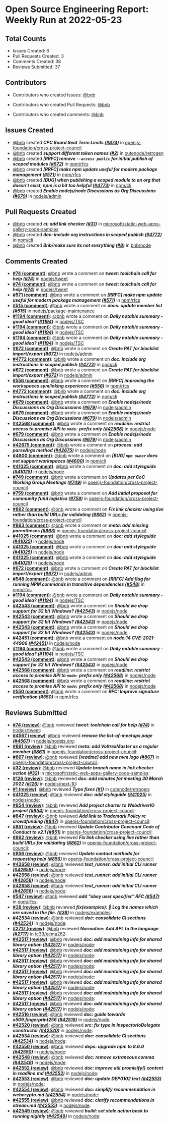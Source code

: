 # Open Source Engineering Report: Weekly Run at 2022-05-23

## Total Counts

* Issues Created: 6
* Pull Requests Created: 3
* Comments Created: 38
* Reviews Submitted: 37

## Contributors

* Contributors who created Issues: [@bnb](https://github.com/bnb)

* Contributors who created Pull Requests: [@bnb](https://github.com/bnb)

* Contributors who created comments: [@bnb](https://github.com/bnb)

## Issues Created

* [@bnb](https://github.com/bnb) created _**CPC Board Seat Term Limits ([#874](https://github.com/openjs-foundation/cross-project-council/issues/874))**_ in [openjs-foundation/cross-project-council](https://github.com/openjs-foundation/cross-project-council)
* [@bnb](https://github.com/bnb) created _**support different token names ([#2](https://github.com/cutenode/retrogen/issues/2))**_ in [cutenode/retrogen](https://github.com/cutenode/retrogen)
* [@bnb](https://github.com/bnb) created _**[RRFC] remove `--access public` for initial publish of scoped modules ([#572](https://github.com/npm/rfcs/issues/572))**_ in [npm/rfcs](https://github.com/npm/rfcs)
* [@bnb](https://github.com/bnb) created _**[RRFC] make npm update useful for modern package management ([#571](https://github.com/npm/rfcs/issues/571))**_ in [npm/rfcs](https://github.com/npm/rfcs)
* [@bnb](https://github.com/bnb) created _**[BUG] when publishing a scoped module to an org that doesn't exist, npm is a bit too helpful ([#4773](https://github.com/npm/cli/issues/4773))**_ in [npm/cli](https://github.com/npm/cli)
* [@bnb](https://github.com/bnb) created _**Enable nodejs/node Discussions as Org Discussions ([#679](https://github.com/nodejs/admin/issues/679))**_ in [nodejs/admin](https://github.com/nodejs/admin)

## Pull Requests Created

* [@bnb](https://github.com/bnb) created _**ci: add link checker ([#31](https://github.com/microsoft/static-web-apps-gallery-code-samples/pull/31))**_ in [microsoft/static-web-apps-gallery-code-samples](https://github.com/microsoft/static-web-apps-gallery-code-samples)
* [@bnb](https://github.com/bnb) created _**doc: include org instructions in scoped publish ([#4772](https://github.com/npm/cli/pull/4772))**_ in [npm/cli](https://github.com/npm/cli)
* [@bnb](https://github.com/bnb) created _**Bnb/make sure its not everything ([#8](https://github.com/bnb/node/pull/8))**_ in [bnb/node](https://github.com/bnb/node)

## Comments Created

* **[#74 (comment)](https://github.com/nodejs/tweet/pull/74#issuecomment-1113848735)**: [@bnb](https://github.com/bnb) wrote a comment on _**tweet: toolchain call for help ([#74](https://github.com/nodejs/tweet/pull/74))**_ in [nodejs/tweet](https://github.com/nodejs/tweet)
* **[#74 (comment)](https://github.com/nodejs/tweet/pull/74#issuecomment-1113537283)**: [@bnb](https://github.com/bnb) wrote a comment on _**tweet: toolchain call for help ([#74](https://github.com/nodejs/tweet/pull/74))**_ in [nodejs/tweet](https://github.com/nodejs/tweet)
* **[#571 (comment)](https://github.com/npm/rfcs/issues/571#issuecomment-1111360928)**: [@bnb](https://github.com/bnb) wrote a comment on _**[RRFC] make npm update useful for modern package management ([#571](https://github.com/npm/rfcs/issues/571))**_ in [npm/rfcs](https://github.com/npm/rfcs)
* **[#515 (comment)](https://github.com/nodejs/package-maintenance/pull/515#issuecomment-1110171116)**: [@bnb](https://github.com/bnb) wrote a comment on _**docs: update member list ([#515](https://github.com/nodejs/package-maintenance/pull/515))**_ in [nodejs/package-maintenance](https://github.com/nodejs/package-maintenance)
* **[#1194 (comment)](https://github.com/nodejs/TSC/issues/1194#issuecomment-1104534385)**: [@bnb](https://github.com/bnb) wrote a comment on _**Daily notable summary - good idea? ([#1194](https://github.com/nodejs/TSC/issues/1194))**_ in [nodejs/TSC](https://github.com/nodejs/TSC)
* **[#1194 (comment)](https://github.com/nodejs/TSC/issues/1194#issuecomment-1104522893)**: [@bnb](https://github.com/bnb) wrote a comment on _**Daily notable summary - good idea? ([#1194](https://github.com/nodejs/TSC/issues/1194))**_ in [nodejs/TSC](https://github.com/nodejs/TSC)
* **[#1194 (comment)](https://github.com/nodejs/TSC/issues/1194#issuecomment-1104247571)**: [@bnb](https://github.com/bnb) wrote a comment on _**Daily notable summary - good idea? ([#1194](https://github.com/nodejs/TSC/issues/1194))**_ in [nodejs/TSC](https://github.com/nodejs/TSC)
* **[#672 (comment)](https://github.com/nodejs/admin/issues/672#issuecomment-1101792110)**: [@bnb](https://github.com/bnb) wrote a comment on _**Create PAT for blocklist import/export ([#672](https://github.com/nodejs/admin/issues/672))**_ in [nodejs/admin](https://github.com/nodejs/admin)
* **[#4772 (comment)](https://github.com/npm/cli/pull/4772#issuecomment-1101766296)**: [@bnb](https://github.com/bnb) wrote a comment on _**doc: include org instructions in scoped publish ([#4772](https://github.com/npm/cli/pull/4772))**_ in [npm/cli](https://github.com/npm/cli)
* **[#672 (comment)](https://github.com/nodejs/admin/issues/672#issuecomment-1101759103)**: [@bnb](https://github.com/bnb) wrote a comment on _**Create PAT for blocklist import/export ([#672](https://github.com/nodejs/admin/issues/672))**_ in [nodejs/admin](https://github.com/nodejs/admin)
* **[#556 (comment)](https://github.com/npm/rfcs/issues/556#issuecomment-1101715056)**: [@bnb](https://github.com/bnb) wrote a comment on _**[RRFC] improving the workspaces symlinking experience ([#556](https://github.com/npm/rfcs/issues/556))**_ in [npm/rfcs](https://github.com/npm/rfcs)
* **[#4772 (comment)](https://github.com/npm/cli/pull/4772#issuecomment-1101603349)**: [@bnb](https://github.com/bnb) wrote a comment on _**doc: include org instructions in scoped publish ([#4772](https://github.com/npm/cli/pull/4772))**_ in [npm/cli](https://github.com/npm/cli)
* **[#679 (comment)](https://github.com/nodejs/admin/issues/679#issuecomment-1101557635)**: [@bnb](https://github.com/bnb) wrote a comment on _**Enable nodejs/node Discussions as Org Discussions ([#679](https://github.com/nodejs/admin/issues/679))**_ in [nodejs/admin](https://github.com/nodejs/admin)
* **[#679 (comment)](https://github.com/nodejs/admin/issues/679#issuecomment-1101554263)**: [@bnb](https://github.com/bnb) wrote a comment on _**Enable nodejs/node Discussions as Org Discussions ([#679](https://github.com/nodejs/admin/issues/679))**_ in [nodejs/admin](https://github.com/nodejs/admin)
* **[#42568 (comment)](https://github.com/nodejs/node/pull/42568#issuecomment-1101530163)**: [@bnb](https://github.com/bnb) wrote a comment on _**readline: restrict access to promise API to `node:` prefix only ([#42568](https://github.com/nodejs/node/pull/42568))**_ in [nodejs/node](https://github.com/nodejs/node)
* **[#679 (comment)](https://github.com/nodejs/admin/issues/679#issuecomment-1099739088)**: [@bnb](https://github.com/bnb) wrote a comment on _**Enable nodejs/node Discussions as Org Discussions ([#679](https://github.com/nodejs/admin/issues/679))**_ in [nodejs/admin](https://github.com/nodejs/admin)
* **[#42675 (comment)](https://github.com/nodejs/node/pull/42675#issuecomment-1094144852)**: [@bnb](https://github.com/bnb) wrote a comment on _**process: add parseArgs method ([#42675](https://github.com/nodejs/node/pull/42675))**_ in [nodejs/node](https://github.com/nodejs/node)
* **[#4600 (comment)](https://github.com/npm/cli/issues/4600#issuecomment-1094127621)**: [@bnb](https://github.com/bnb) wrote a comment on _**[BUG] `npm owner` does not support workspaces ([#4600](https://github.com/npm/cli/issues/4600))**_ in [npm/cli](https://github.com/npm/cli)
* **[#41025 (comment)](https://github.com/nodejs/node/pull/41025#issuecomment-1093370248)**: [@bnb](https://github.com/bnb) wrote a comment on _**doc: add styleguide ([#41025](https://github.com/nodejs/node/pull/41025))**_ in [nodejs/node](https://github.com/nodejs/node)
* **[#749 (comment)](https://github.com/openjs-foundation/cross-project-council/pull/749#issuecomment-1093368053)**: [@bnb](https://github.com/bnb) wrote a comment on _**Updates per CoC Working Group Meetings ([#749](https://github.com/openjs-foundation/cross-project-council/pull/749))**_ in [openjs-foundation/cross-project-council](https://github.com/openjs-foundation/cross-project-council)
* **[#759 (comment)](https://github.com/openjs-foundation/cross-project-council/pull/759#issuecomment-1093366065)**: [@bnb](https://github.com/bnb) wrote a comment on _**Add initial proposal for community fund logistics ([#759](https://github.com/openjs-foundation/cross-project-council/pull/759))**_ in [openjs-foundation/cross-project-council](https://github.com/openjs-foundation/cross-project-council)
* **[#862 (comment)](https://github.com/openjs-foundation/cross-project-council/pull/862#issuecomment-1093355570)**: [@bnb](https://github.com/bnb) wrote a comment on _**Fix link checker using live rather than build URLs for validating ([#862](https://github.com/openjs-foundation/cross-project-council/pull/862))**_ in [openjs-foundation/cross-project-council](https://github.com/openjs-foundation/cross-project-council)
* **[#863 (comment)](https://github.com/openjs-foundation/cross-project-council/pull/863#issuecomment-1093328466)**: [@bnb](https://github.com/bnb) wrote a comment on _**meta: add missing parentheses ([#863](https://github.com/openjs-foundation/cross-project-council/pull/863))**_ in [openjs-foundation/cross-project-council](https://github.com/openjs-foundation/cross-project-council)
* **[#41025 (comment)](https://github.com/nodejs/node/pull/41025#issuecomment-1093266829)**: [@bnb](https://github.com/bnb) wrote a comment on _**doc: add styleguide ([#41025](https://github.com/nodejs/node/pull/41025))**_ in [nodejs/node](https://github.com/nodejs/node)
* **[#41025 (comment)](https://github.com/nodejs/node/pull/41025#issuecomment-1093264819)**: [@bnb](https://github.com/bnb) wrote a comment on _**doc: add styleguide ([#41025](https://github.com/nodejs/node/pull/41025))**_ in [nodejs/node](https://github.com/nodejs/node)
* **[#41025 (comment)](https://github.com/nodejs/node/pull/41025#issuecomment-1093251348)**: [@bnb](https://github.com/bnb) wrote a comment on _**doc: add styleguide ([#41025](https://github.com/nodejs/node/pull/41025))**_ in [nodejs/node](https://github.com/nodejs/node)
* **[#672 (comment)](https://github.com/nodejs/admin/issues/672#issuecomment-1091175688)**: [@bnb](https://github.com/bnb) wrote a comment on _**Create PAT for blocklist import/export ([#672](https://github.com/nodejs/admin/issues/672))**_ in [nodejs/admin](https://github.com/nodejs/admin)
* **[#548 (comment)](https://github.com/npm/rfcs/issues/548#issuecomment-1090632184)**: [@bnb](https://github.com/bnb) wrote a comment on _**[RRFC] Add flag for running NPM commands in transitive dependencies ([#548](https://github.com/npm/rfcs/issues/548))**_ in [npm/rfcs](https://github.com/npm/rfcs)
* **[#1194 (comment)](https://github.com/nodejs/TSC/issues/1194#issuecomment-1089116308)**: [@bnb](https://github.com/bnb) wrote a comment on _**Daily notable summary - good idea? ([#1194](https://github.com/nodejs/TSC/issues/1194))**_ in [nodejs/TSC](https://github.com/nodejs/TSC)
* **[#42543 (comment)](https://github.com/nodejs/node/issues/42543#issuecomment-1089096352)**: [@bnb](https://github.com/bnb) wrote a comment on _**Should we drop support for 32 bit Windows? ([#42543](https://github.com/nodejs/node/issues/42543))**_ in [nodejs/node](https://github.com/nodejs/node)
* **[#42543 (comment)](https://github.com/nodejs/node/issues/42543#issuecomment-1089078323)**: [@bnb](https://github.com/bnb) wrote a comment on _**Should we drop support for 32 bit Windows? ([#42543](https://github.com/nodejs/node/issues/42543))**_ in [nodejs/node](https://github.com/nodejs/node)
* **[#42543 (comment)](https://github.com/nodejs/node/issues/42543#issuecomment-1089060247)**: [@bnb](https://github.com/bnb) wrote a comment on _**Should we drop support for 32 bit Windows? ([#42543](https://github.com/nodejs/node/issues/42543))**_ in [nodejs/node](https://github.com/nodejs/node)
* **[#42451 (comment)](https://github.com/nodejs/node/issues/42451#issuecomment-1088826817)**: [@bnb](https://github.com/bnb) wrote a comment on _**node:14 CVE-2021-44906 ([#42451](https://github.com/nodejs/node/issues/42451))**_ in [nodejs/node](https://github.com/nodejs/node)
* **[#1194 (comment)](https://github.com/nodejs/TSC/issues/1194#issuecomment-1088063308)**: [@bnb](https://github.com/bnb) wrote a comment on _**Daily notable summary - good idea? ([#1194](https://github.com/nodejs/TSC/issues/1194))**_ in [nodejs/TSC](https://github.com/nodejs/TSC)
* **[#42543 (comment)](https://github.com/nodejs/node/issues/42543#issuecomment-1087694097)**: [@bnb](https://github.com/bnb) wrote a comment on _**Should we drop support for 32 bit Windows? ([#42543](https://github.com/nodejs/node/issues/42543))**_ in [nodejs/node](https://github.com/nodejs/node)
* **[#42568 (comment)](https://github.com/nodejs/node/pull/42568#issuecomment-1086532700)**: [@bnb](https://github.com/bnb) wrote a comment on _**readline: restrict access to promise API to `node:` prefix only ([#42568](https://github.com/nodejs/node/pull/42568))**_ in [nodejs/node](https://github.com/nodejs/node)
* **[#42568 (comment)](https://github.com/nodejs/node/pull/42568#issuecomment-1086183039)**: [@bnb](https://github.com/bnb) wrote a comment on _**readline: restrict access to promise API to `node:` prefix only ([#42568](https://github.com/nodejs/node/pull/42568))**_ in [nodejs/node](https://github.com/nodejs/node)
* **[#550 (comment)](https://github.com/npm/rfcs/pull/550#issuecomment-1086180453)**: [@bnb](https://github.com/bnb) wrote a comment on _**RFC: Improve signature verification ([#550](https://github.com/npm/rfcs/pull/550))**_ in [npm/rfcs](https://github.com/npm/rfcs)

## Reviews Submitted

* **[#74 (review)](https://github.com/nodejs/tweet/pull/74#pullrequestreview-955171836)**: [@bnb](https://github.com/bnb) reviewed _**tweet: toolchain call for help ([#74](https://github.com/nodejs/tweet/pull/74))**_ in [nodejs/tweet](https://github.com/nodejs/tweet): 
* **[#4567 (review)](https://github.com/nodejs/nodejs.org/pull/4567#pullrequestreview-953912157)**: [@bnb](https://github.com/bnb) reviewed _**remove the list-of-meetups page ([#4567](https://github.com/nodejs/nodejs.org/pull/4567))**_ in [nodejs/nodejs.org](https://github.com/nodejs/nodejs.org): 
* **[#861 (review)](https://github.com/openjs-foundation/cross-project-council/pull/861#pullrequestreview-953821325)**: [@bnb](https://github.com/bnb) reviewed _**meta: add VoltrexMaster as a regular member ([#861](https://github.com/openjs-foundation/cross-project-council/pull/861))**_ in [openjs-foundation/cross-project-council](https://github.com/openjs-foundation/cross-project-council): 
* **[#867 (review)](https://github.com/openjs-foundation/cross-project-council/pull/867#pullrequestreview-952536243)**: [@bnb](https://github.com/bnb) reviewed _**[readme] add new nvm logo ([#867](https://github.com/openjs-foundation/cross-project-council/pull/867))**_ in [openjs-foundation/cross-project-council](https://github.com/openjs-foundation/cross-project-council): 
* **[#32 (review)](https://github.com/microsoft/static-web-apps-gallery-code-samples/pull/32#pullrequestreview-950440744)**: [@bnb](https://github.com/bnb) reviewed _**Update branch name in link checker action ([#32](https://github.com/microsoft/static-web-apps-gallery-code-samples/pull/32))**_ in [microsoft/static-web-apps-gallery-code-samples](https://github.com/microsoft/static-web-apps-gallery-code-samples): 
* **[#126 (review)](https://github.com/nodejs/next-10/pull/126#pullrequestreview-945917782)**: [@bnb](https://github.com/bnb) reviewed _**doc: add minutes for meeting 30 March 2022 ([#126](https://github.com/nodejs/next-10/pull/126))**_ in [nodejs/next-10](https://github.com/nodejs/next-10): 
* **[#1 (review)](https://github.com/cutenode/retrogen/pull/1#pullrequestreview-944694393)**: [@bnb](https://github.com/bnb) reviewed _**Typo fixes ([#1](https://github.com/cutenode/retrogen/pull/1))**_ in [cutenode/retrogen](https://github.com/cutenode/retrogen): 
* **[#41025 (review)](https://github.com/nodejs/node/pull/41025#pullrequestreview-936987045)**: [@bnb](https://github.com/bnb) reviewed _**doc: add styleguide ([#41025](https://github.com/nodejs/node/pull/41025))**_ in [nodejs/node](https://github.com/nodejs/node): 
* **[#854 (review)](https://github.com/openjs-foundation/cross-project-council/pull/854#pullrequestreview-936982436)**: [@bnb](https://github.com/bnb) reviewed _**Add project charter to WebdriverIO project ([#854](https://github.com/openjs-foundation/cross-project-council/pull/854))**_ in [openjs-foundation/cross-project-council](https://github.com/openjs-foundation/cross-project-council): 
* **[#847 (review)](https://github.com/openjs-foundation/cross-project-council/pull/847#pullrequestreview-936979963)**: [@bnb](https://github.com/bnb) reviewed _**Add link to Trademark Policy re crowdfunding ([#847](https://github.com/openjs-foundation/cross-project-council/pull/847))**_ in [openjs-foundation/cross-project-council](https://github.com/openjs-foundation/cross-project-council): 
* **[#851 (review)](https://github.com/openjs-foundation/cross-project-council/pull/851#pullrequestreview-936979575)**: [@bnb](https://github.com/bnb) reviewed _**Update Contributor Covenant Code of Conduct to v2.1 ([#851](https://github.com/openjs-foundation/cross-project-council/pull/851))**_ in [openjs-foundation/cross-project-council](https://github.com/openjs-foundation/cross-project-council): 
* **[#862 (review)](https://github.com/openjs-foundation/cross-project-council/pull/862#pullrequestreview-936969947)**: [@bnb](https://github.com/bnb) reviewed _**Fix link checker using live rather than build URLs for validating ([#862](https://github.com/openjs-foundation/cross-project-council/pull/862))**_ in [openjs-foundation/cross-project-council](https://github.com/openjs-foundation/cross-project-council): 
* **[#856 (review)](https://github.com/openjs-foundation/cross-project-council/pull/856#pullrequestreview-936954465)**: [@bnb](https://github.com/bnb) reviewed _**Update contact methods for requesting help ([#856](https://github.com/openjs-foundation/cross-project-council/pull/856))**_ in [openjs-foundation/cross-project-council](https://github.com/openjs-foundation/cross-project-council): 
* **[#42658 (review)](https://github.com/nodejs/node/pull/42658#pullrequestreview-936719113)**: [@bnb](https://github.com/bnb) reviewed _**test_runner: add initial CLI runner ([#42658](https://github.com/nodejs/node/pull/42658))**_ in [nodejs/node](https://github.com/nodejs/node): 
* **[#42658 (review)](https://github.com/nodejs/node/pull/42658#pullrequestreview-936717889)**: [@bnb](https://github.com/bnb) reviewed _**test_runner: add initial CLI runner ([#42658](https://github.com/nodejs/node/pull/42658))**_ in [nodejs/node](https://github.com/nodejs/node): 
* **[#42658 (review)](https://github.com/nodejs/node/pull/42658#pullrequestreview-936711726)**: [@bnb](https://github.com/bnb) reviewed _**test_runner: add initial CLI runner ([#42658](https://github.com/nodejs/node/pull/42658))**_ in [nodejs/node](https://github.com/nodejs/node): 
* **[#547 (review)](https://github.com/npm/rfcs/pull/547#pullrequestreview-933956939)**: [@bnb](https://github.com/bnb) reviewed _**add "obey user specifier" RFC ([#547](https://github.com/npm/rfcs/pull/547))**_ in [npm/rfcs](https://github.com/npm/rfcs): 
* **[#38 (review)](https://github.com/nodejs/examples/pull/38#pullrequestreview-933946650)**: [@bnb](https://github.com/bnb) reviewed _**fix(examples): :bug: Log the names which are saved in the file. ([#38](https://github.com/nodejs/examples/pull/38))**_ in [nodejs/examples](https://github.com/nodejs/examples): 
* **[#42534 (review)](https://github.com/nodejs/node/pull/42534#pullrequestreview-929238936)**: [@bnb](https://github.com/bnb) reviewed _**doc: consolidate CI sections ([#42534](https://github.com/nodejs/node/pull/42534))**_ in [nodejs/node](https://github.com/nodejs/node): 
* **[#2717 (review)](https://github.com/tc39/ecma262/pull/2717#pullrequestreview-929175078)**: [@bnb](https://github.com/bnb) reviewed _**Normative: Add APL to the language ([#2717](https://github.com/tc39/ecma262/pull/2717))**_ in [tc39/ecma262](https://github.com/tc39/ecma262): 
* **[#42517 (review)](https://github.com/nodejs/node/pull/42517#pullrequestreview-928495737)**: [@bnb](https://github.com/bnb) reviewed _**doc: add maintaining info for shared library option ([#42517](https://github.com/nodejs/node/pull/42517))**_ in [nodejs/node](https://github.com/nodejs/node): 
* **[#42517 (review)](https://github.com/nodejs/node/pull/42517#pullrequestreview-928495008)**: [@bnb](https://github.com/bnb) reviewed _**doc: add maintaining info for shared library option ([#42517](https://github.com/nodejs/node/pull/42517))**_ in [nodejs/node](https://github.com/nodejs/node): 
* **[#42517 (review)](https://github.com/nodejs/node/pull/42517#pullrequestreview-928490733)**: [@bnb](https://github.com/bnb) reviewed _**doc: add maintaining info for shared library option ([#42517](https://github.com/nodejs/node/pull/42517))**_ in [nodejs/node](https://github.com/nodejs/node): 
* **[#42517 (review)](https://github.com/nodejs/node/pull/42517#pullrequestreview-928490202)**: [@bnb](https://github.com/bnb) reviewed _**doc: add maintaining info for shared library option ([#42517](https://github.com/nodejs/node/pull/42517))**_ in [nodejs/node](https://github.com/nodejs/node): 
* **[#42517 (review)](https://github.com/nodejs/node/pull/42517#pullrequestreview-928489896)**: [@bnb](https://github.com/bnb) reviewed _**doc: add maintaining info for shared library option ([#42517](https://github.com/nodejs/node/pull/42517))**_ in [nodejs/node](https://github.com/nodejs/node): 
* **[#42517 (review)](https://github.com/nodejs/node/pull/42517#pullrequestreview-928489325)**: [@bnb](https://github.com/bnb) reviewed _**doc: add maintaining info for shared library option ([#42517](https://github.com/nodejs/node/pull/42517))**_ in [nodejs/node](https://github.com/nodejs/node): 
* **[#42517 (review)](https://github.com/nodejs/node/pull/42517#pullrequestreview-928486822)**: [@bnb](https://github.com/bnb) reviewed _**doc: add maintaining info for shared library option ([#42517](https://github.com/nodejs/node/pull/42517))**_ in [nodejs/node](https://github.com/nodejs/node): 
* **[#42516 (review)](https://github.com/nodejs/node/pull/42516#pullrequestreview-928485663)**: [@bnb](https://github.com/bnb) reviewed _**doc: guide towards x509.fingerprint256 ([#42516](https://github.com/nodejs/node/pull/42516))**_ in [nodejs/node](https://github.com/nodejs/node): 
* **[#42520 (review)](https://github.com/nodejs/node/pull/42520#pullrequestreview-928482065)**: [@bnb](https://github.com/bnb) reviewed _**src: fix typo in InspectorIoDelegate constructor ([#42520](https://github.com/nodejs/node/pull/42520))**_ in [nodejs/node](https://github.com/nodejs/node): 
* **[#42534 (review)](https://github.com/nodejs/node/pull/42534#pullrequestreview-928477382)**: [@bnb](https://github.com/bnb) reviewed _**doc: consolidate CI sections ([#42534](https://github.com/nodejs/node/pull/42534))**_ in [nodejs/node](https://github.com/nodejs/node): 
* **[#42550 (review)](https://github.com/nodejs/node/pull/42550#pullrequestreview-928474971)**: [@bnb](https://github.com/bnb) reviewed _**deps: upgrade npm to 8.6.0 ([#42550](https://github.com/nodejs/node/pull/42550))**_ in [nodejs/node](https://github.com/nodejs/node): 
* **[#42548 (review)](https://github.com/nodejs/node/pull/42548#pullrequestreview-928472290)**: [@bnb](https://github.com/bnb) reviewed _**doc: remove extraneous comma ([#42548](https://github.com/nodejs/node/pull/42548))**_ in [nodejs/node](https://github.com/nodejs/node): 
* **[#42552 (review)](https://github.com/nodejs/node/pull/42552#pullrequestreview-928470812)**: [@bnb](https://github.com/bnb) reviewed _**doc: improve util.promisify() content in readline.md ([#42552](https://github.com/nodejs/node/pull/42552))**_ in [nodejs/node](https://github.com/nodejs/node): 
* **[#42553 (review)](https://github.com/nodejs/node/pull/42553#pullrequestreview-928470255)**: [@bnb](https://github.com/bnb) reviewed _**doc: update DEP0102 text ([#42553](https://github.com/nodejs/node/pull/42553))**_ in [nodejs/node](https://github.com/nodejs/node): 
* **[#42554 (review)](https://github.com/nodejs/node/pull/42554#pullrequestreview-928470025)**: [@bnb](https://github.com/bnb) reviewed _**doc: simplify recommendation in webcrypto.md ([#42554](https://github.com/nodejs/node/pull/42554))**_ in [nodejs/node](https://github.com/nodejs/node): 
* **[#42555 (review)](https://github.com/nodejs/node/pull/42555#pullrequestreview-928469876)**: [@bnb](https://github.com/bnb) reviewed _**doc: clarify recommendations in stream.md ([#42555](https://github.com/nodejs/node/pull/42555))**_ in [nodejs/node](https://github.com/nodejs/node): 
* **[#42549 (review)](https://github.com/nodejs/node/pull/42549#pullrequestreview-928469392)**: [@bnb](https://github.com/bnb) reviewed _**build: set stale action back to running nightly ([#42549](https://github.com/nodejs/node/pull/42549))**_ in [nodejs/node](https://github.com/nodejs/node): 